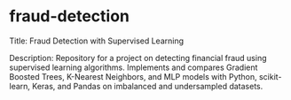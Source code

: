 # fraud-detection
Title: Fraud Detection with Supervised Learning  

Description: Repository for a project on detecting financial fraud using supervised learning algorithms. Implements and compares Gradient Boosted Trees, K-Nearest Neighbors, and MLP models with Python, scikit-learn, Keras, and Pandas on imbalanced and undersampled datasets.
